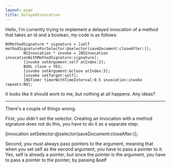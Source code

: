 ```yaml
---
layout: page
title: DelayedInvocation
---
```


Hello, I'm currently trying to implement a delayed invocation of a method that takes an id and a boolean, my code is as follows:

    NSMethodSignature * signature = [self methodSignatureForSelector:@selector(saveDocument:closeAfter:)];
			NSInvocation * invoke = [NSInvocation invocationWithMethodSignature:signature];
			[invoke setArgument:self atIndex:2];
			BOOL close = YES;
			[invoke setArgument:&close atIndex:3];
			[invoke setTarget:self];
			[NSTimer timerWithTimeInterval:0.5 invocation:invoke repeats:NO];

It looks like it should work to me, but nothing at all happens. Any ideas?

----

There's a couple of things wrong.

First, you didn't set the selector. Creating an invocation with a method signature does not do this, you have to do it as a separate step:

    
[invocation setSelector:@selector(saveDocument:closeAfter:)];


Second, you must always pass pointers to the argument, meaning that when you set     self as the second argument, you have to pass a pointer to it. Yes,     self is already a pointer, but since the pointer is the argument, you have to pass a pointer to the pointer, by passing     &self


